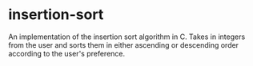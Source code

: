# insertion-sort
An implementation of the insertion sort algorithm in C. Takes in integers from the user and sorts them in either ascending or descending order according to the user's preference.

